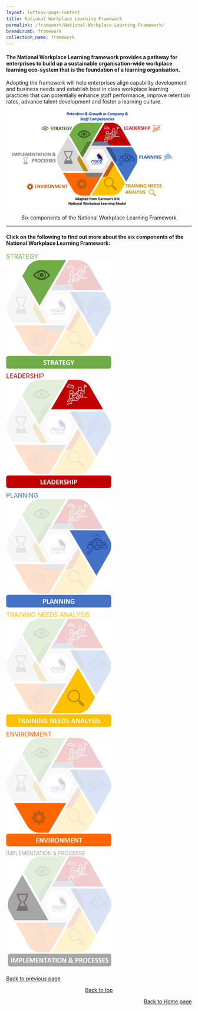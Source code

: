 ```yaml
---
layout: leftnav-page-content
title: National Workplace Learning Framework
permalink: /framework/National-Workplace-Learning-Framework/
breadcrumb: framework
collection_name: framework
---
```



#### The National Workplace Learning framework provides a pathway for enterprises to build up a sustainable organisation-wide workplace learning eco-system that is the foundation of a learning organisation. 

Adopting the framework will help enterprises align capability development and business needs and establish best in class workplace learning practices that can potentially enhance staff performance, improve retention rates, advance talent development and foster a learning culture. 


![National Workplace Learning Framework](/images/framework-title.png)
<p style="text-align:center">Six components of the National Workplace Learning Framework</p>

-------------------

#### **Click on the following to find out more about the six components of the National Workplace Learning Framework:**

<p><p>
	
<div>
	<div class="row is-multiline">
		<div class="col is-one-third-desktop is-one-third-tablet">
			<figcaption class="has-text-weight-bold" style="color:#70AD47"><big>STRATEGY</big></figcaption>
			<a href="/framework/strategy-overview/"><img src="/images/framework-icon/strategy-icon.jpg" alt="strategy" style="width:285px;height:300px;"></a>
		</div>
		<div class="col is-one-third-desktop is-one-third-tablet">
			<figcaption class="has-text-weight-bold" style="color:#C00000"><big>LEADERSHIP</big></figcaption>
			<a href="/framework/leadership-overview/"><img src="/images/framework-icon/leadership-icon.jpg" alt="leadership" style="width:285px;height:300px;"></a>
		</div>
		<div class="col is-one-third-desktop is-one-third-tablet">
			<figcaption class="has-text-weight-bold" style="color:#4472C4"><big>PLANNING</big></figcaption>
			<a href="/framework/planning-overview/"><img src="/images/framework-icon/planning-icon.jpg" alt="planning" style="width:285px;height:300px;"></a>
		</div>
		<div class="col is-one-third-desktop is-one-third-tablet">
			<figcaption class="has-text-weight-bold" style="color:#FFC000"><big>TRAINING NEEDS ANALYSIS</big></figcaption>
			<a href="/framework/training-needs-analysis-overview/"><img src="/images/framework-icon/tna-icon.jpg" alt="training-needs-analysis" style="width:285px;height:300px;"></a>
		</div>
		<div class="col is-one-third-desktop is-one-third-tablet">
			<figcaption class="has-text-weight-bold" style="color:#FF6600"><big>ENVIRONMENT</big></figcaption>
			<a href="/framework/environment-overview/"><img src="/images/framework-icon/environment-icon.jpg" alt="environment" style="width:285px;height:300px;"></a>
		</div>
		<div class="col is-one-third-desktop is-one-third-tablet">
			<figcaption class="has-text-weight-bold" style="color:#A6A6A6">IMPLEMENTATION & PROCESSE</figcaption>
			<a href="/framework/implementation-and-processes-overview/"><img src="/images/framework-icon/inp-icon.jpg" alt="implementation-and-processes" style="width:290px;height:305px;"></a>
	        </div>
</div>



	
<p style="text-align:left"><a href="#" onclick="history.go(-1)">Back to previous page</a>
<p style="text-align:center"><a href="#top">Back to top</a>
<p style="text-align:right"><a href="https://nyp-wpl-staging.netlify.com/">Back to Home page</a>

